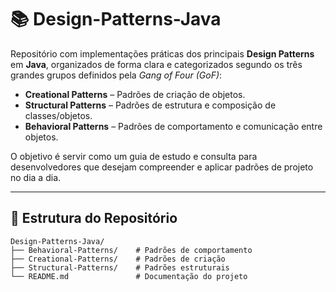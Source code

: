 # 📚 Design-Patterns-Java

Repositório com implementações práticas dos principais **Design Patterns** em **Java**, organizados de forma clara e categorizados segundo os três grandes grupos definidos pela *Gang of Four (GoF)*:

- **Creational Patterns** – Padrões de criação de objetos.
- **Structural Patterns** – Padrões de estrutura e composição de classes/objetos.
- **Behavioral Patterns** – Padrões de comportamento e comunicação entre objetos.

O objetivo é servir como um guia de estudo e consulta para desenvolvedores que desejam compreender e aplicar padrões de projeto no dia a dia.

---

## 📂 Estrutura do Repositório

```plaintext
Design-Patterns-Java/
├── Behavioral-Patterns/    # Padrões de comportamento
├── Creational-Patterns/    # Padrões de criação
├── Structural-Patterns/    # Padrões estruturais
└── README.md               # Documentação do projeto
